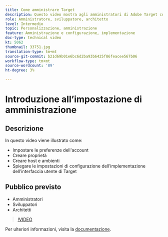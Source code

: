 ```yaml
---
title: Come amministrare Target
description: Questo video mostra agli amministratori di Adobe Target come configurare le preferenze dell'account, creare proprietà e creare host e ambienti. Scopri come spiegare le impostazioni di configurazione dell’implementazione dell’interfaccia utente di Target.
role: Amministratore, sviluppatore, architetto
level: Intermedio
topic: Personalizzazione, amministrazione
feature: Amministrazione e configurazione, implementazione
doc-type: technical video
kt: 5062
thumbnail: 33751.jpg
translation-type: tm+mt
source-git-commit: b21d69b01e6bc6d2ba93b6425f86feacee567b06
workflow-type: tm+mt
source-wordcount: '89'
ht-degree: 3%

---
```



# Introduzione all’impostazione di amministrazione

## Descrizione

In questo video viene illustrato come:

* Impostare le preferenze dell&#39;account
* Creare proprietà
* Creare host e ambienti
* Spiegare le impostazioni di configurazione dell’implementazione dell’interfaccia utente di Target

## Pubblico previsto

* Amministratori
* Sviluppatori
* Architetti

>[!VIDEO](https://video.tv.adobe.com/v/33751/?quality=12)

Per ulteriori informazioni, visita la [documentazione](https://docs.adobe.com/content/help/en/target/using/administer/administrating-target.html).
